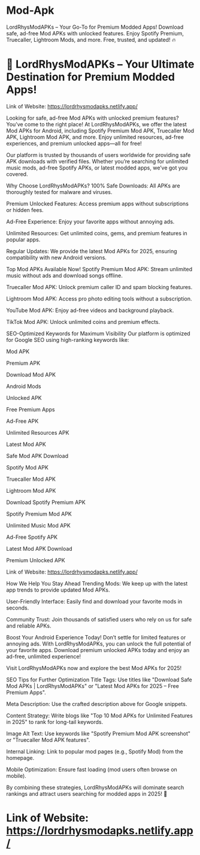 # Mod-Apk
LordRhysModAPKs – Your Go-To for Premium Modded Apps! Download safe, ad-free Mod APKs with unlocked features. Enjoy Spotify Premium, Truecaller, Lightroom Mods, and more. Free, trusted, and updated! 🔥
# 🚀 LordRhysModAPKs – Your Ultimate Destination for Premium Modded Apps!

Link of Website: https://lordrhysmodapks.netlify.app/

Looking for safe, ad-free Mod APKs with unlocked premium features? You’ve come to the right place! At LordRhysModAPKs, we offer the latest Mod APKs for Android, including Spotify Premium Mod APK, Truecaller Mod APK, Lightroom Mod APK, and more. Enjoy unlimited resources, ad-free experiences, and premium unlocked apps—all for free!

Our platform is trusted by thousands of users worldwide for providing safe APK downloads with verified files. Whether you’re searching for unlimited music mods, ad-free Spotify APKs, or latest modded apps, we’ve got you covered.

Why Choose LordRhysModAPKs?
100% Safe Downloads: All APKs are thoroughly tested for malware and viruses.

Premium Unlocked Features: Access premium apps without subscriptions or hidden fees.

Ad-Free Experience: Enjoy your favorite apps without annoying ads.

Unlimited Resources: Get unlimited coins, gems, and premium features in popular apps.

Regular Updates: We provide the latest Mod APKs for 2025, ensuring compatibility with new Android versions.

Top Mod APKs Available Now!
Spotify Premium Mod APK: Stream unlimited music without ads and download songs offline.

Truecaller Mod APK: Unlock premium caller ID and spam blocking features.

Lightroom Mod APK: Access pro photo editing tools without a subscription.

YouTube Mod APK: Enjoy ad-free videos and background playback.

TikTok Mod APK: Unlock unlimited coins and premium effects.

SEO-Optimized Keywords for Maximum Visibility
Our platform is optimized for Google SEO using high-ranking keywords like:

Mod APK

Premium APK

Download Mod APK

Android Mods

Unlocked APK

Free Premium Apps

Ad-Free APK

Unlimited Resources APK

Latest Mod APK

Safe Mod APK Download

Spotify Mod APK

Truecaller Mod APK

Lightroom Mod APK

Download Spotify Premium APK

Spotify Premium Mod APK

Unlimited Music Mod APK

Ad-Free Spotify APK

Latest Mod APK Download

Premium Unlocked APK

Link of Website: https://lordrhysmodapks.netlify.app/

How We Help You Stay Ahead
Trending Mods: We keep up with the latest app trends to provide updated Mod APKs.

User-Friendly Interface: Easily find and download your favorite mods in seconds.

Community Trust: Join thousands of satisfied users who rely on us for safe and reliable APKs.

Boost Your Android Experience Today!
Don’t settle for limited features or annoying ads. With LordRhysModAPKs, you can unlock the full potential of your favorite apps. Download premium unlocked APKs today and enjoy an ad-free, unlimited experience!

Visit LordRhysModAPKs now and explore the best Mod APKs for 2025!

SEO Tips for Further Optimization
Title Tags: Use titles like "Download Safe Mod APKs | LordRhysModAPKs" or "Latest Mod APKs for 2025 – Free Premium Apps".

Meta Description: Use the crafted description above for Google snippets.

Content Strategy: Write blogs like "Top 10 Mod APKs for Unlimited Features in 2025" to rank for long-tail keywords.

Image Alt Text: Use keywords like "Spotify Premium Mod APK screenshot" or "Truecaller Mod APK features".

Internal Linking: Link to popular mod pages (e.g., Spotify Mod) from the homepage.

Mobile Optimization: Ensure fast loading (mod users often browse on mobile).

By combining these strategies, LordRhysModAPKs will dominate search rankings and attract users searching for modded apps in 2025! 🚀



# Link of Website: https://lordrhysmodapks.netlify.app/




